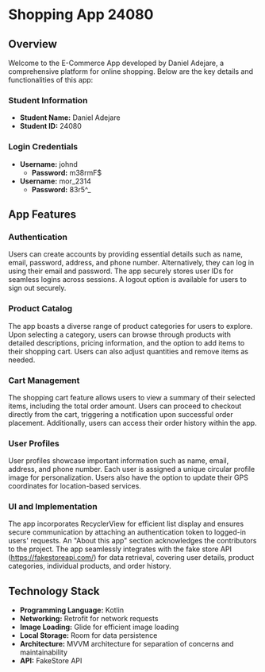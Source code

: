 # Shopping App 24080

## Overview

Welcome to the E-Commerce App developed by Daniel Adejare, a comprehensive platform for online shopping. Below are the key details and functionalities of this app:

### Student Information

- **Student Name:** Daniel Adejare
- **Student ID:** 24080

### Login Credentials

- **Username:** johnd
  - **Password:** m38rmF$
- **Username:** mor_2314
  - **Password:** 83r5^_

## App Features

### Authentication

Users can create accounts by providing essential details such as name, email, password, address, and phone number. Alternatively, they can log in using their email and password. The app securely stores user IDs for seamless logins across sessions. A logout option is available for users to sign out securely.

### Product Catalog

The app boasts a diverse range of product categories for users to explore. Upon selecting a category, users can browse through products with detailed descriptions, pricing information, and the option to add items to their shopping cart. Users can also adjust quantities and remove items as needed.

### Cart Management

The shopping cart feature allows users to view a summary of their selected items, including the total order amount. Users can proceed to checkout directly from the cart, triggering a notification upon successful order placement. Additionally, users can access their order history within the app.

### User Profiles

User profiles showcase important information such as name, email, address, and phone number. Each user is assigned a unique circular profile image for personalization. Users also have the option to update their GPS coordinates for location-based services.

### UI and Implementation

The app incorporates RecyclerView for efficient list display and ensures secure communication by attaching an authentication token to logged-in users' requests. An "About this app" section acknowledges the contributors to the project. The app seamlessly integrates with the fake store API (https://fakestoreapi.com/) for data retrieval, covering user details, product categories, individual products, and order history.

## Technology Stack

- **Programming Language:** Kotlin
- **Networking:** Retrofit for network requests
- **Image Loading:** Glide for efficient image loading
- **Local Storage:** Room for data persistence
- **Architecture:** MVVM architecture for separation of concerns and maintainability
- **API:** FakeStore API

